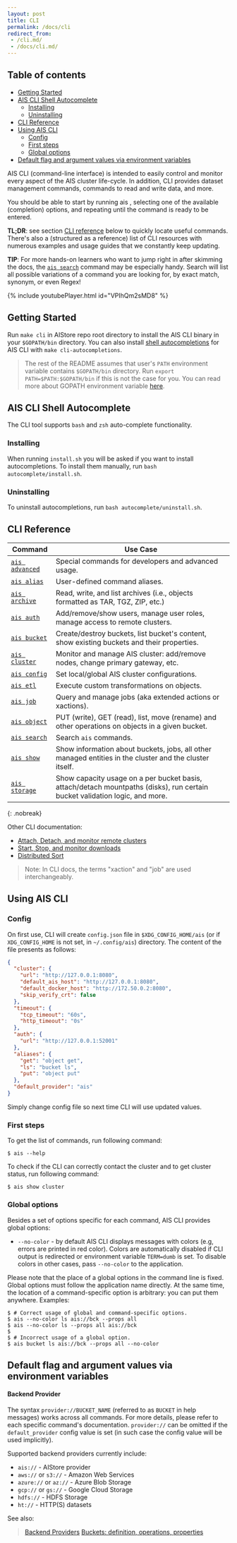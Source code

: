 ```yaml
---
layout: post
title: CLI
permalink: /docs/cli
redirect_from:
 - /cli.md/
 - /docs/cli.md/
---
```


## Table of contents

- [Getting Started](#getting-started)
- [AIS CLI Shell Autocomplete](#ais-cli-shell-autocomplete)
  - [Installing](#installing)
  - [Uninstalling](#uninstalling)
- [CLI Reference](#cli-reference)
- [Using AIS CLI](#using-ais-cli)
  - [Config](#config)
  - [First steps](#first-steps)
  - [Global options](#global-options)
- [Default flag and argument values via environment variables](#default-flag-and-argument-values-via-environment-variables)


AIS CLI (command-line interface) is intended to easily control and monitor every aspect of the AIS cluster life-cycle. 
In addition, CLI provides dataset management commands, commands to read and write data, and more.

You should be able to start by running ais <TAB-TAB>, selecting one of the available (completion) options, and repeating until the command is ready to be entered.

**TL;DR**: see section [CLI reference](#cli-reference) below to quickly locate useful commands. There's also a (structured as a reference) list of CLI resources with numerous examples and usage guides that we constantly keep updating.

**TIP**: For more hands-on learners who want to jump right in after skimming the docs, the [`ais search`](/docs/cli/search.md) command may be especially handy. Search will list all possible variations of a command you are looking for, by exact match, synonym, or even Regex! 

{% include youtubePlayer.html id="VPIhQm2sMD8" %}

## Getting Started

Run `make cli` in AIStore repo root directory to install the AIS CLI binary in your `$GOPATH/bin` directory.
You can also install [shell autocompletions](#ais-cli-shell-autocomplete) for AIS CLI with `make cli-autocompletions`.

> The rest of the README assumes that user's `PATH` environment variable contains `$GOPATH/bin` directory.
> Run `export PATH=$PATH:$GOPATH/bin` if this is not the case for you.
> You can read more about GOPATH environment variable [here](https://golang.org/doc/code.html#GOPATH).

## AIS CLI Shell Autocomplete

The CLI tool supports `bash` and `zsh` auto-complete functionality.

### Installing

When running `install.sh` you will be asked if you want to install autocompletions.
To install them manually, run `bash autocomplete/install.sh`.

### Uninstalling

To uninstall autocompletions, run `bash autocomplete/uninstall.sh`.

## CLI Reference

| Command | Use Case |
|---------|----------|
| [`ais advanced`](/docs/cli/advanced.md) | Special commands for developers and advanced usage. |
| [`ais alias`](/docs/cli/alias.md) | User-defined command aliases. |
| [`ais archive`](/docs/cli/archive.md) | Read, write, and list archives (i.e., objects formatted as TAR, TGZ, ZIP, etc.) |
| [`ais auth`](/docs/cli/auth.md) | Add/remove/show users, manage user roles, manage access to remote clusters. |
| [`ais bucket`](/docs/cli/bucket.md) | Create/destroy buckets, list bucket's content, show existing buckets and their properties. |
| [`ais cluster`](/docs/cli/cluster.md) | Monitor and manage AIS cluster: add/remove nodes, change primary gateway, etc. |
| [`ais config`](/docs/cli/config.md) | Set local/global AIS cluster configurations. |
| [`ais etl`](/docs/cli/etl.md) | Execute custom transformations on objects. |
| [`ais job`](/docs/cli/job.md) | Query and manage jobs (aka extended actions or xactions). |
| [`ais object`](/docs/cli/object.md) | PUT (write), GET (read), list, move (rename) and other operations on objects in a given bucket. |
| [`ais search`](/docs/cli/search.md) | Search `ais` commands. |
| [`ais show`](/docs/cli/show.md) | Show information about buckets, jobs, all other managed entities in the cluster and the cluster itself. |
| [`ais storage`](/docs/cli/storage.md) | Show capacity usage on a per bucket basis, attach/detach mountpaths (disks), run certain bucket validation logic, and more. |
{: .nobreak}

Other CLI documentation:
- [Attach, Detach, and monitor remote clusters](/docs/cli/remote.md)
- [Start, Stop, and monitor downloads](/docs/cli/download.md)
- [Distributed Sort](/docs/cli/dsort.md)

> Note: In CLI docs, the terms "xaction" and "job" are used interchangeably.

## Using AIS CLI

### Config

On first use, CLI will create `config.json` file in `$XDG_CONFIG_HOME/ais` (or if `XDG_CONFIG_HOME` is not set, in `~/.config/ais`) directory.
The content of the file presents as follows:

```json
{
  "cluster": {
    "url": "http://127.0.0.1:8080",
    "default_ais_host": "http://127.0.0.1:8080",
    "default_docker_host": "http://172.50.0.2:8080",
    "skip_verify_crt": false
  },
  "timeout": {
    "tcp_timeout": "60s",
    "http_timeout": "0s"
  },
  "auth": {
    "url": "http://127.0.0.1:52001"
  },
  "aliases": {
    "get": "object get",
    "ls": "bucket ls",
    "put": "object put"
  },
  "default_provider": "ais"
}
```

Simply change config file so next time CLI will use updated values.

### First steps

To get the list of commands, run following command:

```console
$ ais --help
```

To check if the CLI can correctly contact the cluster and to get cluster status, run following command:

```console
$ ais show cluster
```

### Global options

Besides a set of options specific for each command, AIS CLI provides global options:

- `--no-color` - by default AIS CLI displays messages with colors (e.g, errors are printed in red color).
  Colors are automatically disabled if CLI output is redirected or environment variable `TERM=dumb` is set.
  To disable colors in other cases, pass `--no-color` to the application.

Please note that the place of a global options in the command line is fixed.
Global options must follow the application name directly.
At the same time, the location of a command-specific option is arbitrary: you can put them anywhere.
Examples:

```console
$ # Correct usage of global and command-specific options.
$ ais --no-color ls ais://bck --props all
$ ais --no-color ls --props all ais://bck
$
$ # Incorrect usage of a global option.
$ ais bucket ls ais://bck --props all --no-color
```

## Default flag and argument values via environment variables

#### Backend Provider

The syntax `provider://BUCKET_NAME` (referred to as `BUCKET` in help messages) works across all commands.
For more details, please refer to each specific command's documentation.
`provider://` can be omitted if the `default_provider` config value is set (in such case the config value will be used implicitly).

Supported backend providers currently include:
* `ais://` - AIStore provider
* `aws://` or `s3://` - Amazon Web Services
* `azure://` or `az://` - Azure Blob Storage
* `gcp://` or `gs://` - Google Cloud Storage
* `hdfs://` - HDFS Storage
* `ht://` - HTTP(S) datasets

See also:

> [Backend Providers](/docs/providers.md)
> [Buckets: definition, operations, properties](/docs/bucket.md)
